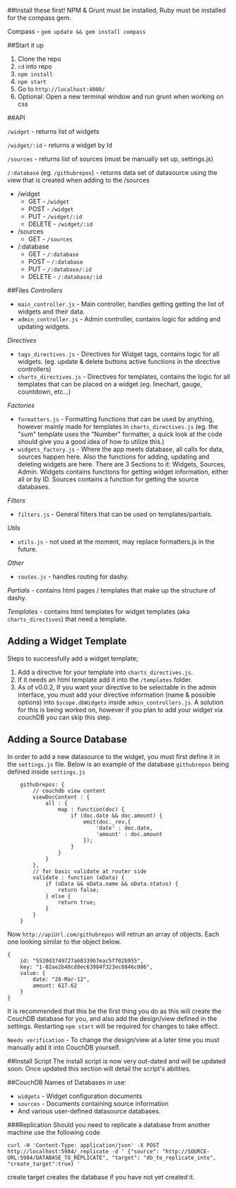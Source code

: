 ##Install these first!
NPM & Grunt must be installed, Ruby must be installed for the compass gem.

Compass -	`gem update && gem install compass`


##Start it up
1. Clone the repo
2. `cd` into repo
3. `npm install`
4. `npm start`
5. Go to `http://localhost:4000/`
6. Optional: Open a new terminal window and run grunt when working on css


##API

`/widget` - returns list of widgets

`/widget/:id` - returns a widget by Id

`/sources` - returns list of sources (must be manually set up, settings.js)

`/:database` (eg. `/githubrepos`) - returns data set of datasource using the view that is created when adding to the /sources

- /widget
	- GET - `/widget`
	- POST - `/widget`
	- PUT - `/widget/:id`
	- DELETE - `/widget/:id`
- /sources
	- GET - `/sources`
- /:database
	- GET - `/:database`
	- POST - `/:database`
	- PUT - `/:database/:id`
	- DELETE - `/:database/:id`
	

##Files
*Controllers*

- `main_controller.js` - Main controller, handles getting getting the list of widgets and their data.
- `admin_controller.js` - Admin controller, contains logic for adding and updating widgets.

*Directives*

- `tags_directives.js` - Directives for Widget tags, contains logic for all widgets. (eg. update & delete buttons active functions in the directive controllers)
- `charts_directives.js` - Directives for templates, contains the logic for all templates that can be placed on a widget (eg. linechart, gauge, countdown, etc…)

*Factories*

- `formatters.js` - Formatting functions that can be used by anything, however mainly made for templates in `charts_directives.js` (eg. the "sum" template uses the "Number" formatter, a quick look at the code should give you a good idea of how to utilize this.)
- `widgets_factory.js` - Where the app meets database, all calls for data, sources happen here. Also the functions for adding, updating and deleting widgets are here. There are 3 Sections to it: Widgets, Sources, Admin. Widgets contains functions for getting widget information, either all or by ID. Sources contains a function for getting the source databases.

*Filters*

- `filters.js` - General filters that can be used on templates/partials.

*Utils*

- `utils.js` - not used at the moment, may replace formatters.js in the future.

*Other*

- `routes.js` - handles routing for dashy.

*Partials* - contains html pages / templates that make up the structure of dashy.

*Templates* - contains html templates for widget templates (aka `charts_directives`) that need a template.


## Adding a Widget Template
Steps to successfully add a widget template;

1. Add a directive for your template into `charts_directives.js`.
2. If it needs an html template add it into the `/templates` folder.
3. As of v0.0.2, If you want your directive to be selectable in the admin interface, you must add your directive information (name & possible options) into `$scope.dbWidgets` inside `admin_controllers.js`. A solution for this is being worked on, however if you plan to add your widget via couchDB you can skip this step.

## Adding a Source Database
In order to add a new datasource to the widget, you must first define it in the `settings.js` file. Below is an example of the database `githubrepos` being defined inside `settings.js`

        githubrepos: {
            // couchdb view content
            viewDocContent : {
                all : {
                    map : function(doc) {
                        if (doc.date && doc.amount) {
                            emit(doc._rev,{
                                'date' : doc.date,
                                'amount' : doc.amount
                            });
                        }
                    }
                }
            },
            // for basic validate at router side
            validate : function (oData) {
                if (oData && oData.name && oData.status) {
                    return false;
                } else {
                    return true;
                }
            }
        }
        
Now `http://apiUrl.com/githubrepos` will retrun an array of objects. Each one looking similar to the object below.
        
	{
		id: "5520d3749727a68339b7eac5ff02b955",
		key: "1-02ae2b48cd8ec63984f323ec0846c086",
		value: {
			date: "28-Mar-12",
			amount: 617.62
		}
	}
        

It is recommended that this be the first thing you do as this will create the CouchDB database for you, and also add the design/view defined in the settings. Restarting `npm start` will be required for changes to take effect.

`Needs verification` - To change the design/view at a later time you must manually add it into CouchDB yourself.


##Install Script
The install script is now very out-dated and will be updated soon. Once updated this section will detail the script's abilities.

##CouchDB
Names of Databases in use:
 
 - `widgets` - Widget configuration documents
 - `sources` - Documents containing source information
 - And various user-defined datasource databases.

###Replication
Should you need to replicate a database from another machine use the following code

`curl -H 'Content-Type: application/json' -X POST http://localhost:5984/_replicate -d ' {"source": "http://SOURCE-URL:5984/DATABASE_TO_REPLICATE", "target": "db_to_replicate_into", "create_target":true} '`

create target creates the database if you have not yet created it.